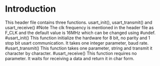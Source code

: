 # Introduction 
This header file contains three functions.
usart_init(), usart_transmit() and usart_receive()
#Note
The clk frequency is mentioned in the header file as F_CLK and the default value is 16MHz which can be changed using #undef.
#usart_init()
This function initialize the hardware for 8 bit, no parity and 1 stop bit usart communication. It takes one integer parameter, baud rate.
#usart_transmit()
This function takes one parameter, string and transmit it character by character.
#usart_receive()
This function requires no parameter. It waits for receiving a data and return it in char form.

 